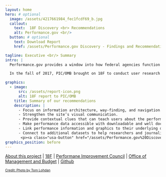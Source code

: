 ```yaml
---
layout: home
hero: # optional
  image: /assets/4217661984_fec1fcdf69_b.jpg
  callout:
    text:  18F Discovery <br> Recommendations
    alt: Performance.gov <br/>
  button: # optional
    text: Download Report
    href: /assets/Performance.gov Discovery - Findings and Recommendations.pdf

tagline: Executive <br/> Summary
intro: |
  Performance.gov provides a window into how federal agencies function and perform. The transparency and accountability site is mandated by the Government Performance and Results Act Modernization Act (GPRAMA) of 2010, is managed by Performance Improvement Council (PIC), and overseen by the Office of Management and Budget (OMB).

  In the fall of 2017, PIC/OMB brought on 18F to conduct user research and help develop a strategy for the future of Performance.gov. 18F conducted interviews and prototype testing sessions with a vast set of performance.gov users. From the observations made in those sessions, we identified ways to significantly improve the way users engage with performance information.

graphics:
  - image:
      src: /assets/report-icon.png
      alt: 18F report to PIC/OMB
    title: Summary of our recommendations
    description: |
      - Focus on information architecture, way-finding, and navigation.
      - Strengthen the site’s visual communication.
      - Provide contextual clues that can teach users about the performance framework.
      - Make performance data accessible with downloadable and well documented datasets.
      - Link performance information and graphics to their underlying data.
      - Connect to additional datasets to help researchers and journalists align multiple data sources for their work. 
       <p><a class="usa-button" href="/assets/Performance.gov%20Discovery%20-%20Findings%20and%20Recommendations.pdf">Download Report</a></p>
graphics_position: before
---
```


<style>
	.usa-media_block-img{
		width: 250px;
	}
	.usa-width-one-half{
		width: 100%;
	}
	.usa-hero-callout h2{
		font-size: 2.5rem;
	}
</style>
	

[About this project](/about.md) \| [18F](http://18f.gsa.gov) \| [Performane Improvement Council](http://pic.gov) \| [Office of Management and Budget](http://omb.gov) \| [Github](http://github.com/18f)

<a style="font-size: 8pt" href="https://www.flickr.com/photos/tom_lohdan/4217661984">Credit: Photo by Tom Lohdan</a>
